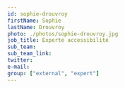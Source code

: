 ```yaml
---
id: sophie-drouvroy
firstName: Sophie
lastName: Drouvroy
photo: ./photos/sophie-drouvroy.jpg
job_title: Experte accessibilité
sub_team:
sub_team_link:
twitter:
e-mail:
group: ["external", "expert"]
---
```

